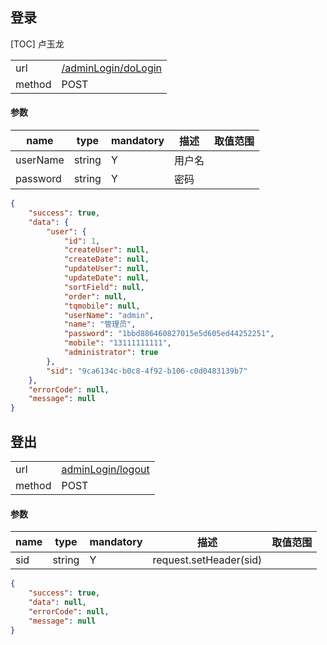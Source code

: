 
## 登录
[TOC] 卢玉龙


| | |
| - | - |
| url | [/adminLogin/doLogin](//adminLogin/doLogin) | 
| method | POST | 

#### 参数

| name | type | mandatory | 描述 | 取值范围 |
| - | - | - | - | - |
| userName | string | Y | 用户名 | |
| password | string | Y | 密码 | |

```json
{
    "success": true, 
    "data": {
        "user": {
            "id": 1,
            "createUser": null,
            "createDate": null,
            "updateUser": null,
            "updateDate": null,
            "sortField": null,
            "order": null,
            "tqmobile": null,
            "userName": "admin",
            "name": "管理员",
            "password": "1bbd886460827015e5d605ed44252251",
            "mobile": "13111111111",
            "administrator": true
        },
        "sid": "9ca6134c-b0c8-4f92-b106-c0d0483139b7"
    },
    "errorCode": null,
    "message": null
}

```
## 登出

| | |
| - | - |
| url | [adminLogin/logout](/adminLogin/logout) | 
| method | POST | 

#### 参数

| name | type | mandatory | 描述 | 取值范围 |
| - | - | - | - | - |
| sid | string | Y | request.setHeader(sid) | |

```json
{
    "success": true,
    "data": null,
    "errorCode": null,
    "message": null
}
```
